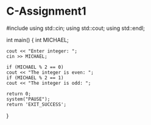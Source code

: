 # C-Assignment1
#include <iostream>
using std::cin;
using std::cout;
using std::endl;

int main()
{
	int MICHAEL;
	
	cout << "Enter integer: ";
	cin >> MICHAEL;
	
	if (MICHAEL % 2 == 0)
	cout << "The integer is even: ";
	if (MICHAEL % 2 == 1)
	cout << "The integer is odd: ";
	
	return 0;
	system("PAUSE");
	return 'EXIT_SUCCESS';
}
